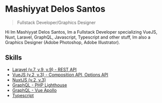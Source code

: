 
# Mashiyyat Delos Santos
> Fullstack Developer/Graphics Designer


Hi Im Mashiyyat Delos Santos, Im a Fullstack Developer specializing VueJS, Nuxt, Laravel, GraphQL, Javascript, Typescript and other stuff, Im also a Graphics Designer (Adobe Photoshop, Adobe Illustrator).


## Skills

 - [Laravel (v.7, v.9, v.9) - REST API](https://awesomeopensource.com/project/elangosundar/awesome-README-templates)
 - [VueJS (v.2, v.3) - Composition API, Options API](https://github.com/matiassingers/awesome-readme)
 - [NuxtJS (v.2, v.3)](https://bulldogjob.com/news/449-how-to-write-a-good-readme-for-your-github-project)
 - [GraphQL - PHP Lighthouse](https://lighthouse-php.com/)
 - [GraphQL - Vue Apollo](https://v4.apollo.vuejs.org/)
 - [Typescript](https://www.typescriptlang.org/)

